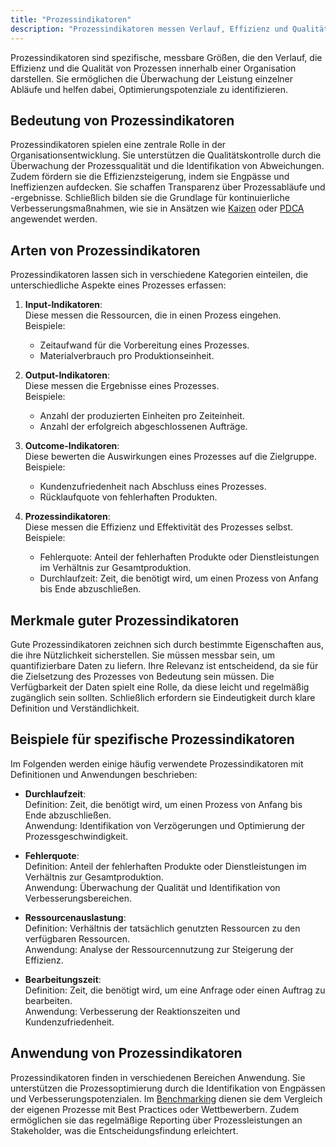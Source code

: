 ```yaml
---
title: "Prozessindikatoren"
description: "Prozessindikatoren messen Verlauf, Effizienz und Qualität von Prozessen. Sie umfassen Input-, Output- und Outcome-Indikatoren. Gute Indikatoren sind messbar, relevant und verfügbar, um Optimierungspotenziale zu identifizieren."
---
```


Prozessindikatoren sind spezifische, messbare Größen, die den Verlauf, die Effizienz und die Qualität von Prozessen innerhalb einer Organisation darstellen. Sie ermöglichen die Überwachung der Leistung einzelner Abläufe und helfen dabei, Optimierungspotenziale zu identifizieren.

## Bedeutung von Prozessindikatoren
Prozessindikatoren spielen eine zentrale Rolle in der Organisationsentwicklung. Sie unterstützen die Qualitätskontrolle durch die Überwachung der Prozessqualität und die Identifikation von Abweichungen. Zudem fördern sie die Effizienzsteigerung, indem sie Engpässe und Ineffizienzen aufdecken. Sie schaffen Transparenz über Prozessabläufe und -ergebnisse. Schließlich bilden sie die Grundlage für kontinuierliche Verbesserungsmaßnahmen, wie sie in Ansätzen wie [Kaizen](/open-fidup/lerninhalte/kaizen) oder [PDCA](/open-fidup/lerninhalte/pdca) angewendet werden.

## Arten von Prozessindikatoren
Prozessindikatoren lassen sich in verschiedene Kategorien einteilen, die unterschiedliche Aspekte eines Prozesses erfassen:

1. **Input-Indikatoren**:  
   Diese messen die Ressourcen, die in einen Prozess eingehen.  
   Beispiele:  
   - Zeitaufwand für die Vorbereitung eines Prozesses.  
   - Materialverbrauch pro Produktionseinheit.

2. **Output-Indikatoren**:  
   Diese messen die Ergebnisse eines Prozesses.  
   Beispiele:  
   - Anzahl der produzierten Einheiten pro Zeiteinheit.  
   - Anzahl der erfolgreich abgeschlossenen Aufträge.

3. **Outcome-Indikatoren**:  
   Diese bewerten die Auswirkungen eines Prozesses auf die Zielgruppe.  
   Beispiele:  
   - Kundenzufriedenheit nach Abschluss eines Prozesses.  
   - Rücklaufquote von fehlerhaften Produkten.

4. **Prozessindikatoren**:  
   Diese messen die Effizienz und Effektivität des Prozesses selbst.  
   Beispiele:  
   - Fehlerquote: Anteil der fehlerhaften Produkte oder Dienstleistungen im Verhältnis zur Gesamtproduktion.  
   - Durchlaufzeit: Zeit, die benötigt wird, um einen Prozess von Anfang bis Ende abzuschließen.

## Merkmale guter Prozessindikatoren
Gute Prozessindikatoren zeichnen sich durch bestimmte Eigenschaften aus, die ihre Nützlichkeit sicherstellen. Sie müssen messbar sein, um quantifizierbare Daten zu liefern. Ihre Relevanz ist entscheidend, da sie für die Zielsetzung des Prozesses von Bedeutung sein müssen. Die Verfügbarkeit der Daten spielt eine Rolle, da diese leicht und regelmäßig zugänglich sein sollten. Schließlich erfordern sie Eindeutigkeit durch klare Definition und Verständlichkeit.

## Beispiele für spezifische Prozessindikatoren
Im Folgenden werden einige häufig verwendete Prozessindikatoren mit Definitionen und Anwendungen beschrieben:

- **Durchlaufzeit**:  
  Definition: Zeit, die benötigt wird, um einen Prozess von Anfang bis Ende abzuschließen.  
  Anwendung: Identifikation von Verzögerungen und Optimierung der Prozessgeschwindigkeit.

- **Fehlerquote**:  
  Definition: Anteil der fehlerhaften Produkte oder Dienstleistungen im Verhältnis zur Gesamtproduktion.  
  Anwendung: Überwachung der Qualität und Identifikation von Verbesserungsbereichen.

- **Ressourcenauslastung**:  
  Definition: Verhältnis der tatsächlich genutzten Ressourcen zu den verfügbaren Ressourcen.  
  Anwendung: Analyse der Ressourcennutzung zur Steigerung der Effizienz.

- **Bearbeitungszeit**:  
  Definition: Zeit, die benötigt wird, um eine Anfrage oder einen Auftrag zu bearbeiten.  
  Anwendung: Verbesserung der Reaktionszeiten und Kundenzufriedenheit.

## Anwendung von Prozessindikatoren
Prozessindikatoren finden in verschiedenen Bereichen Anwendung. Sie unterstützen die Prozessoptimierung durch die Identifikation von Engpässen und Verbesserungspotenzialen. Im [Benchmarking](/open-fidup/lerninhalte/benchmarking) dienen sie dem Vergleich der eigenen Prozesse mit Best Practices oder Wettbewerbern. Zudem ermöglichen sie das regelmäßige Reporting über Prozessleistungen an Stakeholder, was die Entscheidungsfindung erleichtert.